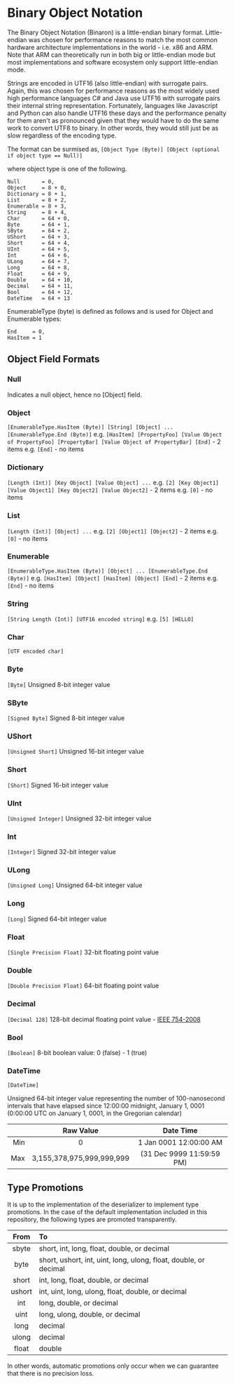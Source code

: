 # Binary Object Notation
The Binary Object Notation (Binaron) is a little-endian binary format. Little-endian was chosen for performance reasons to match the most common hardware architecture implementations in the world - i.e. x86 and ARM. Note that ARM can theoretically run in both big or little-endian mode but most implementations and software ecosystem only support little-endian mode.

Strings are encoded in UTF16 (also little-endian) with surrogate pairs. Again, this was chosen for performance reasons as the most widely used high performance languages C# and Java use UTF16 with surrogate pairs their internal string representation. Fortunately, languages like Javascript and Python can also handle UTF16 these days and the performance penalty for them aren't as pronounced given that they would have to do the same work to convert UTF8 to binary. In other words, they would still just be as slow regardless of the encoding type.

The format can be surmised as,
`[Object Type (Byte)] [Object (optional if object type == Null)]`

where object type is one of the following.
```
Null       = 0,
Object     = 8 + 0,
Dictionary = 8 + 1,
List       = 8 + 2,
Enumerable = 8 + 3,
String     = 8 + 4,
Char       = 64 + 0,
Byte       = 64 + 1,
SByte      = 64 + 2,
UShort     = 64 + 3,
Short      = 64 + 4,
UInt       = 64 + 5,
Int        = 64 + 6,
ULong      = 64 + 7,
Long       = 64 + 8,
Float      = 64 + 9,
Double     = 64 + 10,
Decimal    = 64 + 11,
Bool       = 64 + 12,
DateTime   = 64 + 13
```

EnumerableType (byte) is defined as follows and is used for Object and Enumerable types:
```
End     = 0,
HasItem = 1
```

## Object Field Formats
### Null
Indicates a null object, hence no [Object] field.
### Object
`[EnumerableType.HasItem (Byte)] [String] [Object] ... [EnumerableType.End (Byte)]`
e.g. `[HasItem] [PropertyFoo] [Value Object of PropertyFoo] [PropertyBar] [Value Object of PropertyBar] [End]` - 2 items
e.g. `[End]` - no items
### Dictionary
`[Length (Int)] [Key Object] [Value Object] ...`
e.g. `[2] [Key Object1] [Value Object1] [Key Object2] [Value Object2]` - 2 items
e.g. `[0]` - no items
### List
`[Length (Int)] [Object] ...`
e.g. `[2] [Object1] [Object2]` - 2 items
e.g. `[0]` - no items
### Enumerable
`[EnumerableType.HasItem (Byte)] [Object] ... [EnumerableType.End (Byte)]`
e.g. `[HasItem] [Object] [HasItem] [Object] [End]` - 2 items
e.g. `[End]` - no items
### String
`[String Length (Int)] [UTF16 encoded string]`
e.g. `[5] [HELLO]`
### Char
`[UTF encoded char]`
### Byte
`[Byte]`
Unsigned 8-bit integer value
### SByte
`[Signed Byte]`
Signed 8-bit integer value
### UShort
`[Unsigned Short]`
Unsigned 16-bit integer value
### Short
`[Short]`
Signed 16-bit integer value
### UInt
`[Unsigned Integer]`
Unsigned 32-bit integer value
### Int
`[Integer]`
Signed 32-bit integer value
### ULong
`[Unsigned Long]`
Unsigned 64-bit integer value
### Long
`[Long]`
Signed 64-bit integer value
### Float
`[Single Precision Float]`
32-bit floating point value
### Double
`[Double Precision Float]`
64-bit floating point value
### Decimal
`[Decimal 128]`
128-bit decimal floating point value - [IEEE 754-2008](https://en.wikipedia.org/wiki/Decimal128_floating-point_format)
### Bool
`[Boolean]`
8-bit boolean value: 0 (false) - 1 (true)
### DateTime
`[DateTime]`

Unsigned 64-bit integer value representing the number of 100-nanosecond intervals that have elapsed since 12:00:00 midnight, January 1, 0001 (0:00:00 UTC on January 1, 0001, in the Gregorian calendar)

|   |Raw Value|Date Time|
|--:|:-------:|:-------:|
|Min|0|1 Jan 0001 12:00:00 AM|
|Max|3,155,378,975,999,999,999|(31 Dec 9999 11:59:59 PM)|

## Type Promotions

It is up to the implementation of the deserializer to implement type promotions. In the case of the default implementation included in this repository, the following types are promoted transparently.

|From|To |
|:--:|:--|
|sbyte  |short, int, long, float, double, or decimal                     |
|byte   |short, ushort, int, uint, long, ulong, float, double, or decimal|
|short  |int, long, float, double, or decimal                            |
|ushort |int, uint, long, ulong, float, double, or decimal               |
|int    |long, double, or decimal                                        |
|uint   |long, ulong, double, or decimal                                 |
|long   |decimal                                                         |
|ulong  |decimal                                                         |
|float  |double                                                          |

In other words, automatic promotions only occur when we can guarantee that there is no precision loss.
